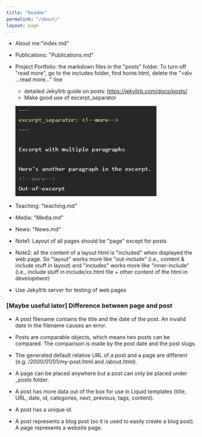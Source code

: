 ```yaml
---
title: "Readme"
permalink: "/about/"
layout: page
---
```



* About me:"index.md"

* Publications: "Publications.md"

* Project Portfolio: the markdown files in the "posts" folder. To turn off "read more", go to the includes folder, find home.html, delete the "<div ...read more..." line

    * detailed Jekyllrb guide on posts: https://jekyllrb.com/docs/posts/
    * Make good use of excerpt_separator
      
    ![excerpt_separator](https://github.com/jacobyan0/jacobyan0.github.io/raw/master/images/Other/Excerpt_separator.png)

* Teaching: "teaching.md"

* Media: "Media.md"

* News: "News.md"

* Note1: Layout of all pages should be "page" except for posts
* Note2: all the content of a layout html is "included" when displayed the web page. So "layout" works more like "out-include" (i.e., content & include stuff in layout) and "includes" works more like "inner-include" (i.e., include stuff in include/xx.html file + other content of the html in development)


* Use Jekyllrb server for testing of web pages


### [Maybe useful later] Difference between page and post

* A post filename contains the title and the date of the post. An invalid date in the filename causes an error.

* Posts are comparable objects, which means two posts can be compared. The comparison is made by the post date and the post slugs.

* The generated default relative URL of a post and a page are different (e.g. /2000/01/01/my-post.html and /about.html).

* A page can be placed anywhere but a post can only be placed under _posts folder.

* A post has more data out of the box for use in Liquid templates (title, URL, date, id, categories, next, previous, tags, content).

* A post has a unique id.

* A post represents a blog post (so it is used to easily create a blog post). A page represents a website page.
